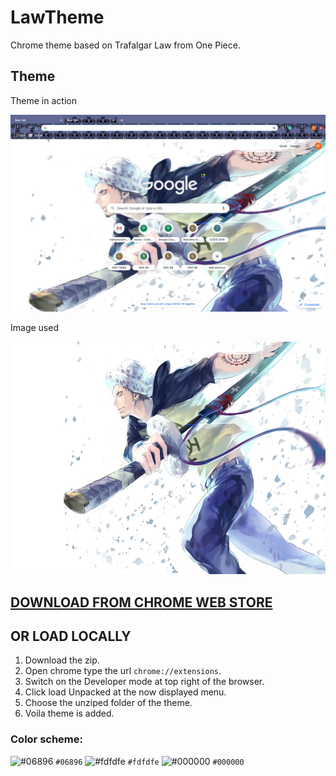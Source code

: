 # LawTheme
Chrome theme based on Trafalgar Law from One Piece.

## Theme 

Theme in action

![](sampleImages/theme.png)


Image used


![](sampleImages/law6.png)

## [DOWNLOAD FROM CHROME WEB STORE](https://chrome.google.com/webstore/detail/trafalgar-law-onepiece-th/ncadmoccbmecijabbjkigedciefojdeh)

## OR LOAD LOCALLY

1. Download the zip.
2. Open chrome type the url `chrome://extensions`.
3. Switch on the Developer mode at top right of the browser.
4. Click load Unpacked at the now displayed menu.
5. Choose the unziped folder of the theme.
6. Voila theme is added.

### Color scheme:

![#06896](https://placehold.it/15/06896/000000?text=+) `#06896`
![#fdfdfe](https://placehold.it/15/fdfdfe000000?text=+) `#fdfdfe`
![#000000](https://placehold.it/15/000000/000000?text=+) `#000000`
